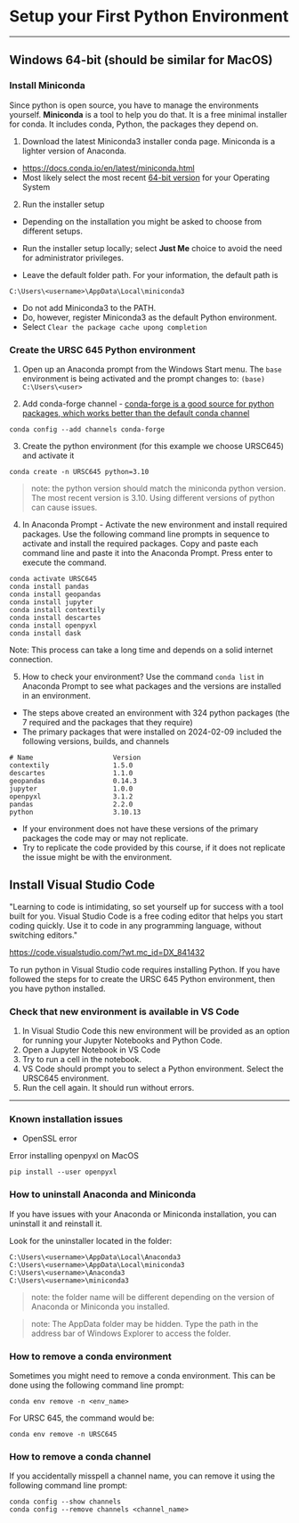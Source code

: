 # Setup your First Python Environment
---

## Windows 64-bit (should be similar for MacOS)

### Install Miniconda
Since python is open source, you have to manage the environments yourself. **Miniconda** is a tool to help you do that. It is a free minimal installer for conda. It includes conda, Python, the packages they depend on.

1. Download the latest Miniconda3 installer conda page. Miniconda is a lighter version of Anaconda.

- https://docs.conda.io/en/latest/miniconda.html
- Most likely select the most recent [64-bit version](https://docs.conda.io/en/latest/miniconda.html) for your Operating System 

2. Run the installer setup
- Depending on the installation you might be asked to choose from different setups.

- Run the installer setup locally; select **Just Me** choice to avoid the need for administrator privileges.

- Leave the default folder path. For your information, the default path is

```
C:\Users\<username>\AppData\Local\miniconda3
```

- Do not add Miniconda3 to the PATH. 
- Do, however, register Miniconda3 as the default Python environment.
- Select `Clear the package cache upong completion`

### Create the URSC 645 Python environment
1. Open up an Anaconda prompt from the Windows Start menu. The `base` environment is being activated and the prompt changes to: `(base) C:\Users\<user>`

2. Add conda-forge channel - [conda-forge is a good source for python packages, which works better than the default conda channel](https://conda-forge.org/docs/user/introduction.html#:~:text=Conda%2Dforge%20is%20a%20community,by%20our%20conda%2Dforge%20organization.)
```
conda config --add channels conda-forge
```

3. Create the python environment (for this example we choose URSC645) and activate it

```
conda create -n URSC645 python=3.10
```

> note: the python version should match the miniconda python version. The most recent version is 3.10. Using different versions of python can cause issues.

4. In Anaconda Prompt - Activate the new environment and install required packages. Use the following command line prompts in sequence to activate and install the required packages. Copy and paste each command line and paste it into the Anaconda Prompt. Press enter to execute the command.

```
conda activate URSC645
conda install pandas
conda install geopandas
conda install jupyter
conda install contextily
conda install descartes
conda install openpyxl
conda install dask
```
Note: This process can take a long time and depends on a solid internet connection.

5. How to check your environment? Use the command `conda list` in Anaconda Prompt to see what packages and the versions are installed in an environment.
- The steps above created an environment with 324 python packages (the 7 required and the packages that they require)
- The primary packages that were installed on 2024-02-09 included the following versions, builds, and channels
```
# Name                    Version
contextily                1.5.0
descartes                 1.1.0
geopandas                 0.14.3
jupyter                   1.0.0
openpyxl                  3.1.2
pandas                    2.2.0
python                    3.10.13
```
- If your environment does not have these versions of the primary packages the code may or may not replicate. 
- Try to replicate the code provided by this course, if it does not replicate the issue might be with the environment.

## Install Visual Studio Code
"Learning to code is intimidating, so set yourself up for success with a tool built for you. 
Visual Studio Code is a free coding editor that helps you start coding quickly. 
Use it to code in any programming language, without switching editors."

https://code.visualstudio.com/?wt.mc_id=DX_841432

To run python in Visual Studio code requires installing Python. If you have followed the steps for to create the URSC 645 Python environment, then you have python installed.

### Check that new environment is available in VS Code
1. In Visual Studio Code this new environment will be provided as an option for running your Jupyter Notebooks and Python Code.
2. Open a Jupyter Notebook in VS Code
3. Try to run a cell in the notebook.
4. VS Code should prompt you to select a Python environment. Select the URSC645 environment.
5. Run the cell again. It should run without errors.

---
### Known installation issues
- OpenSSL error

Error installing openpyxl on MacOS
```
pip install --user openpyxl
```

### How to uninstall Anaconda and Miniconda
If you have issues with your Anaconda or Miniconda installation, you can uninstall it and reinstall it.

Look for the uninstaller located in the folder:

```
C:\Users\<username>\AppData\Local\Anaconda3
C:\Users\<username>\AppData\Local\miniconda3
C:\Users\<username>\Anaconda3
C:\Users\<username>\miniconda3
```
> note: the folder name will be different depending on the version of Anaconda or Miniconda you installed.

> note: The AppData folder may be hidden. Type the path in the address bar of Windows Explorer to access the folder.

### How to remove a conda environment
Sometimes you might need to remove a conda environment. This can be done using the following command line prompt:

```
conda env remove -n <env_name>
```
For URSC 645, the command would be:

```
conda env remove -n URSC645
```

### How to remove a conda channel
If you accidentally misspell a channel name, you can remove it using the following command line prompt:

```
conda config --show channels
conda config --remove channels <channel_name>
``` 
